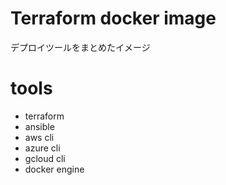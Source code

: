 # Terraform docker image
デプロイツールをまとめたイメージ
# tools
- terraform
- ansible
- aws cli
- azure cli
- gcloud cli
- docker engine